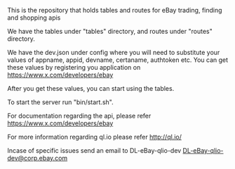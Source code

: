 This is the repository that holds tables and routes for eBay trading, finding and shopping apis

We have the  tables under "tables" directory, and routes under "routes" directory.

We have the dev.json under config where you will need to substitute your values of appname, appid, devname, certaname, authtoken etc.
You can get these values by registering you application on https://www.x.com/developers/ebay

After you get these values, you can start using the tables.

To start the server run "bin/start.sh".

For documentation regarding the api, please refer https://www.x.com/developers/ebay

For more information regarding ql.io please refer http://ql.io/

Incase of specific issues send an email to DL-eBay-qlio-dev <DL-eBay-qlio-dev@corp.ebay.com>


